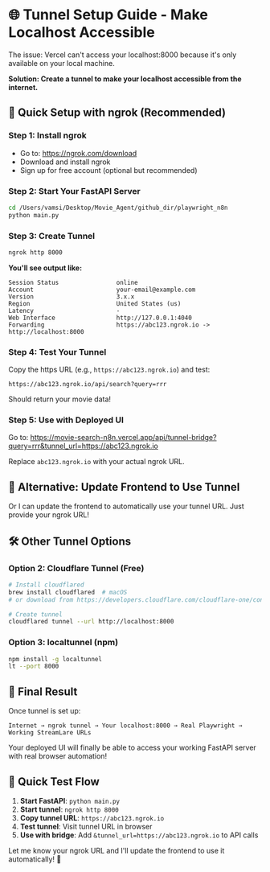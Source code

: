 # 🌐 Tunnel Setup Guide - Make Localhost Accessible

The issue: Vercel can't access your localhost:8000 because it's only available on your local machine.

**Solution: Create a tunnel to make your localhost accessible from the internet.**

## 🚀 Quick Setup with ngrok (Recommended)

### Step 1: Install ngrok
- Go to: https://ngrok.com/download
- Download and install ngrok
- Sign up for free account (optional but recommended)

### Step 2: Start Your FastAPI Server
```bash
cd /Users/vamsi/Desktop/Movie_Agent/github_dir/playwright_n8n
python main.py
```

### Step 3: Create Tunnel
```bash
ngrok http 8000
```

**You'll see output like:**
```
Session Status                online
Account                       your-email@example.com
Version                       3.x.x
Region                        United States (us)
Latency                       -
Web Interface                 http://127.0.0.1:4040
Forwarding                    https://abc123.ngrok.io -> http://localhost:8000
```

### Step 4: Test Your Tunnel
Copy the https URL (e.g., `https://abc123.ngrok.io`) and test:
```
https://abc123.ngrok.io/api/search?query=rrr
```

Should return your movie data!

### Step 5: Use with Deployed UI
Go to: https://movie-search-n8n.vercel.app/api/tunnel-bridge?query=rrr&tunnel_url=https://abc123.ngrok.io

Replace `abc123.ngrok.io` with your actual ngrok URL.

## 🔄 Alternative: Update Frontend to Use Tunnel

Or I can update the frontend to automatically use your tunnel URL. Just provide your ngrok URL!

## 🛠️ Other Tunnel Options

### Option 2: Cloudflare Tunnel (Free)
```bash
# Install cloudflared
brew install cloudflared  # macOS
# or download from https://developers.cloudflare.com/cloudflare-one/connections/connect-apps/install-and-setup/

# Create tunnel
cloudflared tunnel --url http://localhost:8000
```

### Option 3: localtunnel (npm)
```bash
npm install -g localtunnel
lt --port 8000
```

## 🎯 Final Result

Once tunnel is set up:
```
Internet → ngrok tunnel → Your localhost:8000 → Real Playwright → Working StreamLare URLs
```

Your deployed UI will finally be able to access your working FastAPI server with real browser automation!

## 🧪 Quick Test Flow

1. **Start FastAPI**: `python main.py`
2. **Start tunnel**: `ngrok http 8000`
3. **Copy tunnel URL**: `https://abc123.ngrok.io`
4. **Test tunnel**: Visit tunnel URL in browser
5. **Use with bridge**: Add `&tunnel_url=https://abc123.ngrok.io` to API calls

Let me know your ngrok URL and I'll update the frontend to use it automatically! 🚀